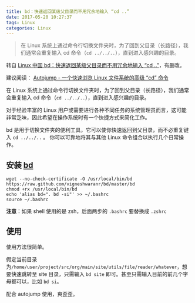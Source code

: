 ```yaml
---
title: bd：快速返回某级父目录而不用冗余地输入 “cd ..”
date: 2017-05-20 10:27:37
tags: Linux
categories: Linux
---
```


> 在 Linux 系统上通过命令行切换文件夹时，为了回到父目录（长路径），我们通常会重复输入 cd 命令（`cd ../../..`），直到进入感兴趣的目录。

转自 [Linux 中国 bd：快速返回某级父目录而不用冗余地输入 “cd ..”](https://linux.cn/article-8491-1.html)，有删改。

建议阅读： [Autojump - 一个快速浏览 Linux 文件系统的高级 “cd” 命令](https://linux.cn/article-5983-1.html)

<!--more-->

在 Linux 系统上通过命令行切换文件夹时，为了回到父目录（长路径），我们通常会重复输入 cd 命令（`cd ../../..`），直到进入感兴趣的目录。

对于经验丰富的 Linux 用户或需要进行各种不同任务的系统管理员而言，这可能非常乏味，因此希望在操作系统时有一个快捷方式来简化工作。

bd 是用于切换文件夹的便利工具，它可以使你快速返回到父目录，而不必重复键入 `cd ../../..` 。 你可以可靠地将其与其他 Linux 命令组合以执行几个日常操作。

## 安装 [bd](https://github.com/vigneshwaranr/bd)

```
wget --no-check-certificate -O /usr/local/bin/bd https://raw.github.com/vigneshwaranr/bd/master/bd
chmod +rx /usr/local/bin/bd
echo 'alias bd=". bd -si"' >> ~/.bashrc
source ~/.bashrc
```

**注意**：如果 shell 使用的是 zsh，后面两步的 `.bashrc` 要替换成 `.zshrc`


## 使用

使用方法很简单。

假定当前目录为`/home/user/project/src/org/main/site/utils/file/reader/whatever`，想要快速跳转至 site 目录，只需输入 `bd site` 即可。甚至只需输入目前的前几个字母都可以，比如 `bd si`。

配合 autojump 使用，爽歪歪。










